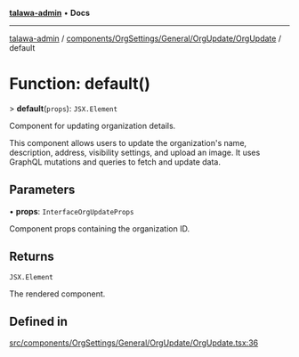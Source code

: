 [**talawa-admin**](../../../../../../README.md) • **Docs**

***

[talawa-admin](../../../../../../modules.md) / [components/OrgSettings/General/OrgUpdate/OrgUpdate](../README.md) / default

# Function: default()

\> **default**(`props`): `JSX.Element`

Component for updating organization details.

This component allows users to update the organization's name, description, address,
visibility settings, and upload an image. It uses GraphQL mutations and queries to
fetch and update data.

## Parameters

• **props**: `InterfaceOrgUpdateProps`

Component props containing the organization ID.

## Returns

`JSX.Element`

The rendered component.

## Defined in

[src/components/OrgSettings/General/OrgUpdate/OrgUpdate.tsx:36](https://github.com/PalisadoesFoundation/talawa-admin/blob/7a991b3aa824070bd53d6367f1ce7f072321af88/src/components/OrgSettings/General/OrgUpdate/OrgUpdate.tsx#L36)
